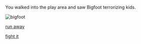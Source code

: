 You walked into the play area and saw Bigfoot terrorizing kids.

![bigfoot](https://cdn.abcotvs.com/dip/images/5333014_060519-cc-bigfoot-rendering-img.jpg?w=800&r=16%3A9)

[run away](run.md)

[fight it](fight.md)